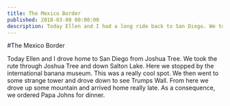 ```yaml
---
title: The Mexico Border
published: 2018-03-08 00:00:00
description: Today Ellen and I had a long ride back to San Diego. We took the rute along the mexican border.
---
```


#The Mexico Border

Today Ellen and I drove home to San Diego from Joshua Tree.
We took the rute through Joshua Tree and down Salton Lake.
Here we stopped by the international banana museum.
This was a really cool spot.
We then went to some strange tower and drove down to see Trumps Wall.
From here we drove up some mountain and arrived home really late.
As a consequence, we ordered Papa Johns for dinner.
